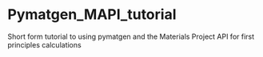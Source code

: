 # Pymatgen_MAPI_tutorial
Short form tutorial to using pymatgen and the Materials Project API for first principles calculations
